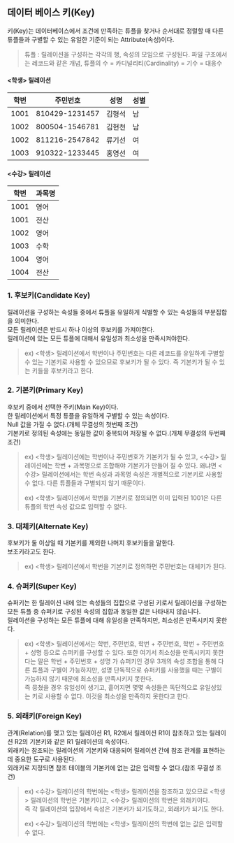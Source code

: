 ## **데이터 베이스 키(Key)**
키(Key)는 데이터베이스에서 조건에 만족하는 튜플을 찾거나 순서대로 정렬할 때 다른 튜플들과 구별할 수 있는 유일한 기준이 되는 Attribute(속성)이다.
> 튜플 : 릴레이션을 구성하는 각각의 행, 속성의 모임으로 구성된다. 파일 구조에서는 레코드와 같은 개념, 튜플의 수 = 카디널리티(Cardinality) = 기수 = 대응수

#### **<학생> 릴레이션**
|학번|주민번호|성명|성별|
|--|--|--|--|
|1001|810429-1231457|김형석|남|
|1002|800504-1546781|김현천|남|
|1002|811216-2547842|류기선|여|
|1003|910322-1233445|홍영선|여|

#### **<수강> 릴레이션**
|학번|과목명|
|--|--|
|1001|영어|
|1001|전산|
|1002|영어|
|1003|수학|
|1004|영어|
|1004|전산|

### **1. 후보키(Candidate Key)**
릴레이션을 구성하는 속성들 중에서 튜플을 유일하게 식별할 수 있는 속성들의 부분집합을 의미한다.  
모든 릴레이션은 반드시 하나 이상의 후보키를 가져야한다.  
릴레이션에 있는 모든 튜플에 대해서 유일성과 최소성을 만족시켜야한다.

> ex) <학생> 릴레이션에서 학번이나 주민번호는 다른 레코드를 유일하게 구별할 수 있는 기본키로 사용할 수 있으므로 후보키가 될 수 있다. 즉 기본키가 될 수 있는 키들을 후보키라고 한다.

### **2. 기본키(Primary Key)**
후보키 중에서 선택한 주키(Main Key)이다.  
한 릴레이션에서 특정 튜플을 유일하게 구별할 수 있는 속성이다.  
Null 값을 가질 수 없다.(개체 무결성의 첫번째 조건)  
기본키로 정의된 속성에는 동일한 값이 중복되어 저장될 수 없다.(개체 무결성의 두번째 조건)

> ex) <학생> 릴레이션에는 학번이나 주민번호가 기본키가 될 수 있고, <수강> 릴레이션에는 학번 + 과목명으로 조합해야 기본키가 만들어 질 수 있다. 왜냐면 <수강> 릴레이션에서는 학번 속성과 과목명 속성은 개별적으로 기본키로 사용할 수 없다. 다른 튜플들과 구별되지 않기 때문이다.
>
> ex) <학생> 릴레이션에서 학번을 기본키로 정의되면 이미 입력된 1001은 다른 튜플의 학번 속성 값으로 입력할 수 없다.

### **3. 대체키(Alternate Key)**
후보키가 둘 이상일 때 기본키를 제외한 나머지 후보키들을 말한다.  
보조키라고도 한다.

> ex) <학생> 릴레이션에서 학번을 기본키로 정의하면 주민번호는 대체키가 된다.

### **4. 슈퍼키(Super Key)**
슈퍼키는 한 릴레이션 내에 있는 속성들의 집합으로 구성된 키로서 릴레이션을 구성하는 모든 튜플 중 슈퍼키로 구성된 속성의 집합과 동일한 값은 나타내지 않습니다.  
릴레이션을 구성하는 모든 튜플에 대해 유일성을 만족하지만, 최소성은 만족시키지 못한다.

> ex) <학생> 릴레이션에서는 학번, 주민번호, 학번 + 주민번호, 학번 + 주민번호 + 성명 등으로 슈퍼키를 구성할 수 있다. 또한 여기서 최소성을 만족시키지 못한다는 말은 학번 + 주민번호 + 성명 가 슈퍼키인 경우 3개의 속성 조합을 통해 다른 튜플과 구별이 가능하지만, 성명 단독적으로 슈퍼키를 사용했을 때는 구별이 가능하지 않기 때문에 최소성을 만족시키지 못한다.  
> 즉 뭉쳤을 경우 유일성이 생기고, 흩어지면 몇몇 속성들은 독단적으로 유일성있는 키로 사용할 수 없다. 이것을 최소성을 만족하지 못한다고 한다.

### **5. 외래키(Foreign Key)**
관계(Relation)를 맺고 있는 릴레이션 R1, R2에서 릴레이션 R1이 참조하고 있는 릴레이션 R2의 기본키와 같은 R1 릴레이션의 속성이다.  
외래키는 참조되는 릴레이션의 기본키와 대응되어 릴레이션 간에 참조 관계를 표현하는데 중요한 도구로 사용된다.  
외래키로 지정되면 참조 테이블의 기본키에 없는 값은 입력할 수 없다.(참조 무결성 조건)

> ex) <수강> 릴레이션의 학번에는 <학생> 릴레이션을 참조하고 있으므로 <학생> 릴레이션의 학번은 기본키이고, <수강> 릴레이션의 학번은 외래키이다.  
> 즉 각 릴레이션의 입장에서 속성은 기본키가 되기도하고, 외래키가 되기도 한다.
>
> ex) <수강> 릴레이션의 학번에는 <학생> 릴레이션의 학번에 없는 값은 입력할 수 없다.

